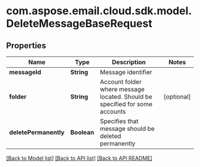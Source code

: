 
# com.aspose.email.cloud.sdk.model.DeleteMessageBaseRequest

## Properties
Name | Type | Description | Notes
------------ | ------------- | ------------- | -------------
**messageId** | **String** | Message identifier              | 
**folder** | **String** | Account folder where message located. Should be specified for some accounts              |  [optional]
**deletePermanently** | **Boolean** | Specifies that message should be deleted permanently              | 


[[Back to Model list]](README.md#documentation-for-models) [[Back to API list]](README.md#documentation-for-api-endpoints) [[Back to API README]](README.md)

